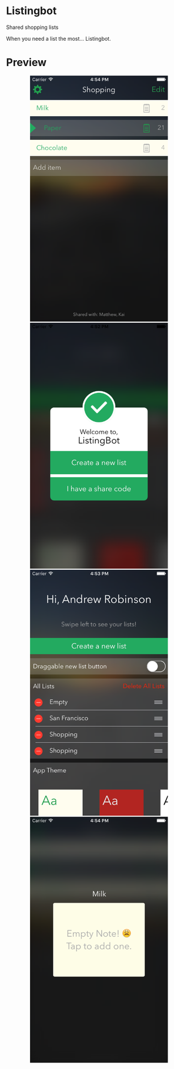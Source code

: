 # Listingbot
Shared shopping lists

When you need a list the most... Listingbot.

# Preview
<p align="center">
  <img src="ListingBot/Assets/preview.png" alt="Preview" height="667" width="375">
  <img src="ListingBot/Assets/firstlaunch.png" alt="firstLaunch" height="667" width="375">
  <img src="ListingBot/Assets/appsettings.png" alt="appsettings" height="667" width="375">
  <img src="ListingBot/Assets/notes.png" alt="notes" height="667" width="375">
</p>

